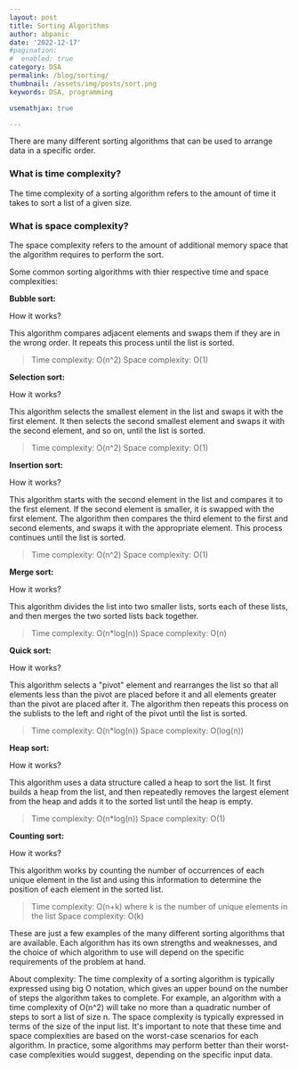```yaml
---
layout: post
title: Sorting Algorithms
author: abpanic
date: '2022-12-17'
#pagination: 
#  enabled: true
category: DSA
permalink: /blog/sorting/
thumbnail: /assets/img/posts/sort.png
keywords: DSA, programming

usemathjax: true

---
```


There are many different sorting algorithms that can be used to arrange data in a specific order.

### What is time complexity?

The time complexity of a sorting algorithm refers to the amount of time it takes to sort a list of a given size.

### What is space complexity?

The space complexity refers to the amount of additional memory space that the algorithm requires to perform the sort.

Some common sorting algorithms with thier respective time and space complexities:

**Bubble sort:**

How it works?

This algorithm compares adjacent elements and swaps them if they are in the wrong order.
It repeats this process until the list is sorted.
>Time complexity: O(n^2)
Space complexity: O(1)

**Selection sort:**

How it works?

This algorithm selects the smallest element in the list and swaps it with the first element.
It then selects the second smallest element and swaps it with the second element, and so on, until the list is sorted.
>Time complexity: O(n^2)
>Space complexity: O(1)

**Insertion sort:**

How it works?

This algorithm starts with the second element in the list and compares it to the first element.
If the second element is smaller, it is swapped with the first element. The algorithm then compares the third element to the first and second elements, and swaps it with the appropriate element. This process continues until the list is sorted.
>Time complexity: O(n^2)
>Space complexity: O(1)

**Merge sort:**

How it works?

This algorithm divides the list into two smaller lists, sorts each of these lists, and then merges the two sorted lists back together.
>Time complexity: O(n*log(n))
>Space complexity: O(n)

**Quick sort:**

How it works?

This algorithm selects a "pivot" element and rearranges the list so that all elements less than the pivot are placed before it and all elements greater than the pivot are placed after it.
The algorithm then repeats this process on the sublists to the left and right of the pivot until the list is sorted.
>Time complexity: O(n*log(n))
>Space complexity: O(log(n))

**Heap sort:**

How it works?

This algorithm uses a data structure called a heap to sort the list.
It first builds a heap from the list, and then repeatedly removes the largest element from the heap and adds it to the sorted list until the heap is empty.
>Time complexity: O(n*log(n))
>Space complexity: O(1)

**Counting sort:**

How it works?

This algorithm works by counting the number of occurrences of each unique element in the list and using this information to determine the position of each element in the sorted list.
>Time complexity: O(n+k) where k is the number of unique elements in the list
>Space complexity: O(k)

These are just a few examples of the many different sorting algorithms that are available. Each algorithm has its own strengths and weaknesses, and the choice of which algorithm to use will depend on the specific requirements of the problem at hand.

About complexity:
The time complexity of a sorting algorithm is typically expressed using big O notation, which gives an upper bound on the number of steps the algorithm takes to complete. For example, an algorithm with a time complexity of O(n^2) will take no more than a quadratic number of steps to sort a list of size n. The space complexity is typically expressed in terms of the size of the input list.
It's important to note that these time and space complexities are based on the worst-case scenarios for each algorithm. In practice, some algorithms may perform better than their worst-case complexities would suggest, depending on the specific input data.